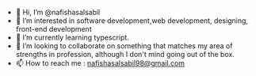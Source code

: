 - 👋 Hi, I’m @nafishasalsabil
- 👀 I’m interested in software development,web development, designing, front-end development
- 🌱 I’m currently learning typescript. 
- 💞️ I’m looking to collaborate on something that matches my area of strengths in profession, although I don't mind going out of the box.
- 📫 How to reach me : nafishasalsabil98@gmail.com


